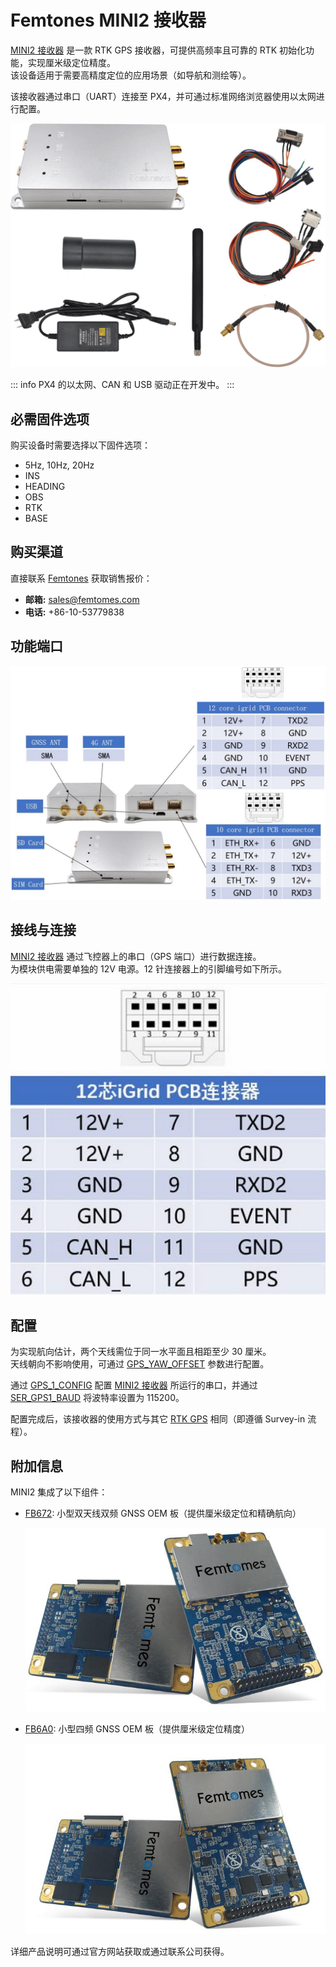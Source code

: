 # Femtones MINI2 接收器

[MINI2 接收器](http://www.femtomes.com/#/MiniII?type=0) 是一款 RTK GPS 接收器，可提供高频率且可靠的 RTK 初始化功能，实现厘米级定位精度。  
该设备适用于需要高精度定位的应用场景（如导航和测绘等）。

该接收器通过串口（UART）连接至 PX4，并可通过标准网络浏览器使用以太网进行配置。  

![MINI II 接收器](../../assets/hardware/gps/rtk_fem_miniII_receiver.jpg)

::: info
PX4 的以太网、CAN 和 USB 驱动正在开发中。
:::

## 必需固件选项

购买设备时需要选择以下固件选项：

- 5Hz, 10Hz, 20Hz
- INS
- HEADING
- OBS
- RTK
- BASE

## 购买渠道

直接联系 [Femtones](http://www.femtomes.com/) 获取销售报价：

- **邮箱:** [sales@femtomes.com](mailto:sales@femtomes.com)
- **电话:** +86-10-53779838

## 功能端口

![MINI II 1](../../assets/hardware/gps/rtk_fem_miniII_1.jpg)

## 接线与连接

[MINI2 接收器](http://www.femtomes.com) 通过飞控器上的串口（GPS 端口）进行数据连接。  
为模块供电需要单独的 12V 电源。12 针连接器上的引脚编号如下所示。

![MINI_II_2](../../assets/hardware/gps/rtk_fem_miniII_2.jpg)

## 配置

为实现航向估计，两个天线需位于同一水平面且相距至少 30 厘米。  
天线朝向不影响使用，可通过 [GPS_YAW_OFFSET](../advanced_config/parameter_reference.md#GPS_YAW_OFFSET) 参数进行配置。

通过 [GPS_1_CONFIG](../advanced_config/parameter_reference.md#GPS_1_CONFIG) 配置 [MINI2 接收器](http://www.femtomes.com/#/MiniII?type=0) 所运行的串口，并通过 [SER_GPS1_BAUD](../advanced_config/parameter_reference.md#SER_GPS1_BAUD) 将波特率设置为 115200。

配置完成后，该接收器的使用方式与其它 [RTK GPS](../gps_compass/rtk_gps.md) 相同（即遵循 Survey-in 流程）。

## 附加信息

MINI2 集成了以下组件：

- [FB672](http://www.femtomes.com/#/FB672): 小型双天线双频 GNSS OEM 板（提供厘米级定位和精确航向）

  ![FB672](../../assets/hardware/gps/rtk_fem_fb_1.jpg)

- [FB6A0](http://www.femtomes.com/#/FB6A0): 小型四频 GNSS OEM 板（提供厘米级定位精度）

  ![FB6A0](../../assets/hardware/gps/rtk_fem_fb_2.jpg)

详细产品说明可通过官方网站获取或通过联系公司获得。